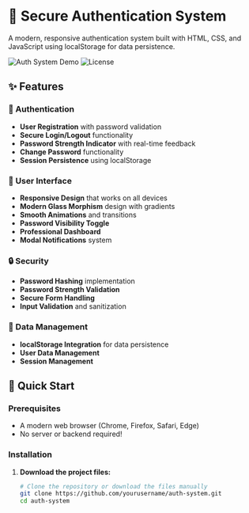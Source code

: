 # 🔐 Secure Authentication System

A modern, responsive authentication system built with HTML, CSS, and JavaScript using localStorage for data persistence.

![Auth System Demo](https://img.shields.io/badge/Status-Ready-green)
![License](https://img.shields.io/badge/License-MIT-blue)

## ✨ Features

### 🔐 Authentication
- **User Registration** with password validation
- **Secure Login/Logout** functionality
- **Password Strength Indicator** with real-time feedback
- **Change Password** functionality
- **Session Persistence** using localStorage

### 🎨 User Interface
- **Responsive Design** that works on all devices
- **Modern Glass Morphism** design with gradients
- **Smooth Animations** and transitions
- **Password Visibility Toggle**
- **Professional Dashboard**
- **Modal Notifications** system

### 🔒 Security
- **Password Hashing** implementation
- **Password Strength Validation**
- **Secure Form Handling**
- **Input Validation** and sanitization

### 💾 Data Management
- **localStorage Integration** for data persistence
- **User Data Management**
- **Session Management**

## 🚀 Quick Start

### Prerequisites
- A modern web browser (Chrome, Firefox, Safari, Edge)
- No server or backend required!

### Installation

1. **Download the project files:**
   ```bash
   # Clone the repository or download the files manually
   git clone https://github.com/yourusername/auth-system.git
   cd auth-system
   